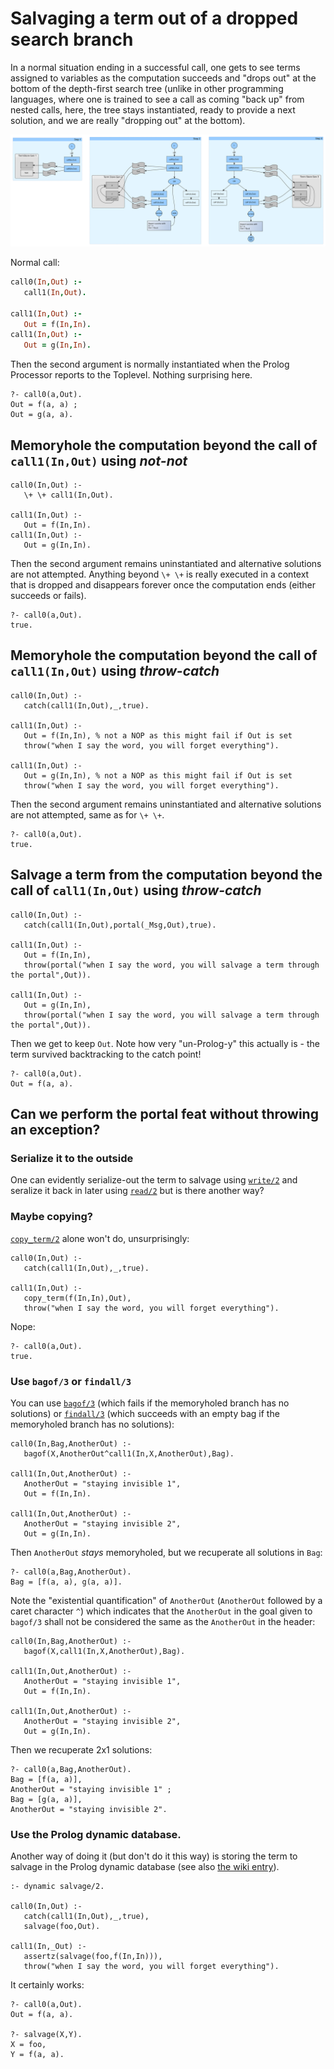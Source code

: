# Salvaging a term out of a dropped search branch

In a normal situation ending in a successful call, one gets to see terms assigned to variables as the computation succeeds and "drops out"
at the bottom of the depth-first search tree (unlike in other programming languages, where one is trained to see a call as coming "back up"
from nested calls, here, the tree stays instantiated, ready to provide a next solution, and we are really "dropping out" at the bottom).

![simple straightforward call](pics/simple_straightforward_call_illustration.svg)

Normal call:

```prolog
call0(In,Out) :- 
   call1(In,Out).
   
call1(In,Out) :-
   Out = f(In,In).
call1(In,Out) :-
   Out = g(In,In).
```

Then the second argument is normally instantiated when the Prolog Processor reports to the Toplevel. Nothing surprising here.

```text
?- call0(a,Out).
Out = f(a, a) ;
Out = g(a, a).
```

## Memoryhole the computation beyond the call of `call1(In,Out)` using _not-not_

```
call0(In,Out) :- 
   \+ \+ call1(In,Out).
   
call1(In,Out) :-
   Out = f(In,In).
call1(In,Out) :-
   Out = g(In,In).
```   

Then the second argument remains uninstantiated and alternative solutions are not attempted. Anything beyond `\+ \+` is 
really executed in a context that is dropped and disappears forever once the computation ends (either succeeds or fails).

```   
?- call0(a,Out).
true.
```   

## Memoryhole the computation beyond the call of `call1(In,Out)` using _throw-catch_

```
call0(In,Out) :- 
   catch(call1(In,Out),_,true).
   
call1(In,Out) :-
   Out = f(In,In), % not a NOP as this might fail if Out is set
   throw("when I say the word, you will forget everything").

call1(In,Out) :-
   Out = g(In,In), % not a NOP as this might fail if Out is set
   throw("when I say the word, you will forget everything").
```   

Then the second argument remains uninstantiated and alternative solutions are not attempted, same as for `\+ \+`.

```   
?- call0(a,Out).
true.
```   

## Salvage a term from the computation beyond the call of `call1(In,Out)` using _throw-catch_

```
call0(In,Out) :- 
   catch(call1(In,Out),portal(_Msg,Out),true).
   
call1(In,Out) :-
   Out = f(In,In), 
   throw(portal("when I say the word, you will salvage a term through the portal",Out)).
   
call1(In,Out) :-
   Out = g(In,In), 
   throw(portal("when I say the word, you will salvage a term through the portal",Out)).
```   

Then we get to keep `Out`. Note how very "un-Prolog-y" this actually is - the term survived backtracking to the catch point!

```   
?- call0(a,Out).
Out = f(a, a).
```   

## Can we perform the portal feat without throwing an exception?

### Serialize it to the outside

One can evidently serialize-out the term to salvage using [`write/2`](https://eu.swi-prolog.org/pldoc/doc_for?object=write/2)
and seralize it back in later using [`read/2`](https://eu.swi-prolog.org/pldoc/doc_for?object=read/2) but is there another way?

### Maybe copying?

[`copy_term/2`](https://eu.swi-prolog.org/pldoc/doc_for?object=copy_term/2) alone won't do, unsurprisingly:

```
call0(In,Out) :- 
   catch(call1(In,Out),_,true).
   
call1(In,Out) :-
   copy_term(f(In,In),Out),
   throw("when I say the word, you will forget everything").
```  

Nope:

```
?- call0(a,Out).
true.
```

### Use `bagof/3` or `findall/3`

You can use [`bagof/3`](https://eu.swi-prolog.org/pldoc/doc_for?object=bagof/3)
(which fails if the memoryholed branch has no solutions) 
or [`findall/3`](https://eu.swi-prolog.org/pldoc/doc_for?object=findall/3)
(which succeeds with an empty bag if the memoryholed branch has no solutions):

```
call0(In,Bag,AnotherOut) :- 
   bagof(X,AnotherOut^call1(In,X,AnotherOut),Bag).

call1(In,Out,AnotherOut) :-
   AnotherOut = "staying invisible 1",
   Out = f(In,In).
   
call1(In,Out,AnotherOut) :-
   AnotherOut = "staying invisible 2",
   Out = g(In,In).   
```

Then `AnotherOut` _stays_ memoryholed, but we recuperate all solutions in `Bag`:

```
?- call0(a,Bag,AnotherOut).
Bag = [f(a, a), g(a, a)].
```

Note the "existential quantification" of `AnotherOut` (`AnotherOut` followed by a caret character `^`)  which indicates
that the `AnotherOut` in the goal given to `bagof/3` shall not be considered the same as the `AnotherOut` in the header:

```
call0(In,Bag,AnotherOut) :- 
   bagof(X,call1(In,X,AnotherOut),Bag).

call1(In,Out,AnotherOut) :-
   AnotherOut = "staying invisible 1",
   Out = f(In,In).
   
call1(In,Out,AnotherOut) :-
   AnotherOut = "staying invisible 2",
   Out = g(In,In).   
```

Then we recuperate 2x1 solutions:

```
?- call0(a,Bag,AnotherOut).
Bag = [f(a, a)],
AnotherOut = "staying invisible 1" ;
Bag = [g(a, a)],
AnotherOut = "staying invisible 2".
```

### Use the Prolog dynamic database.

Another way of doing it (but don't do it this way) is storing the term to salvage in the Prolog dynamic database (see also
[the wiki entry](https://www.swi-prolog.org/howto/database.txt)).

```
:- dynamic salvage/2.

call0(In,Out) :- 
   catch(call1(In,Out),_,true),
   salvage(foo,Out).
   
call1(In,_Out) :-
   assertz(salvage(foo,f(In,In))),
   throw("when I say the word, you will forget everything").
```   

It certainly works:

```
?- call0(a,Out).
Out = f(a, a).

?- salvage(X,Y).
X = foo,
Y = f(a, a).
```
